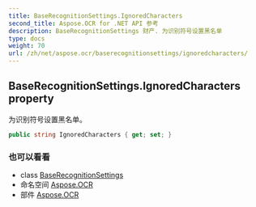 ```yaml
---
title: BaseRecognitionSettings.IgnoredCharacters
second_title: Aspose.OCR for .NET API 参考
description: BaseRecognitionSettings 财产. 为识别符号设置黑名单
type: docs
weight: 70
url: /zh/net/aspose.ocr/baserecognitionsettings/ignoredcharacters/
---
```

## BaseRecognitionSettings.IgnoredCharacters property

为识别符号设置黑名单。

```csharp
public string IgnoredCharacters { get; set; }
```

### 也可以看看

* class [BaseRecognitionSettings](../)
* 命名空间 [Aspose.OCR](../../baserecognitionsettings/)
* 部件 [Aspose.OCR](../../../)


